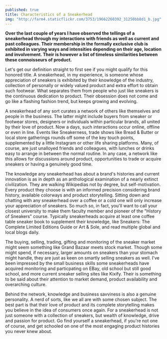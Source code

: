 ```yaml
---
published: true
title: Characteristics of a Sneakerhead
img: "http://farm4.staticflickr.com/3753/19662260392_31250bb8d1_b.jpg"
---
```

**Over the last couple of years I have observed the tellings of a sneakerhead through my interactions with friends as well as current and past colleagues. Their membership in the formally exclusive club is exhibited in varying ways and intensities depending on their age, location and involvement. Their is however a list of timeless similarities between these connoisseurs of product.**

Let's get our definition straight to first see if you might qualify for this honored title. A sneakerhead, in my experience, is someone whose appreciation of sneakers is exhibited by their knowledge of the industry, collection of personally or widely valued product and extra effort to obtain such footwear. What separates them from people who just like sneakers is the continuous dedication to product. Their obsession does not come and go like a flashing fashion trend, but keeps growing and evolving.

A sneakerhead of any sort curates a network of others like themselves and people in the business. The latter might include buyers from sneaker or footwear stores, designers or individuals within particular brands, all united by their love of product. Now a days, such interactions occur online, offline or even in line. Events like Sneakerness, trade shows like Bread & Butter or local store gatherings rounds off some of the key touch points, supplemented by a little Instagram or other life sharing platforms. Many, of course, are just unalloyed friends and colleagues, with lunches or drinks easy to arrange in between the normal routine. In any case, a network like this allows for discussions around product, opportunities to trade or acquire sneakers or having a genuinely good time.

The knowledge any sneakerhead has about a brand's histories and current innovation is as in depth as an anthological examination of a nearly extinct civilization. They are walking Wikipedias not by degree, but self-motivation. Every product they choose is with an informed precision considering brand history, available colorways and product storytelling. Sitting down and chatting with any sneakerhead over a coffee or a cold one will only increase your appreciation of sneakers. So much so, in fact, you'll want to call your closest university to make them faculty member and pioneer of the "History of Sneakers" course. Typically sneakerheads acquire at least one coffee table sneaker book to supplement their knowledge, like Sneakers: The Complete Limited Editions Guide or Art & Sole, and read multiple global and local blogs daily.

The buying, selling, trading, gifting and monitoring of the sneaker market might seem something like Grand Bazaar meets stock market. Though some might spend, if necessary, larger amounts on sneakers than your stomach might handle, they are just as keen on smartly selling sneakers as well. I've been impressed by the small business skills some sneakerheads have acquired monitoring and particpating on EBay, old school but still good school, and more current sneaker selling sites like Kixify. Their is something to be said about their attention to market demand, product availability and overarching culture.

Behind the network, knowledge and business savviness is also a genuine personality. A nerd of sorts, like we all are with some chosen subject. The best part is that their love of product and its complete storytelling makes you believe in the idea of consumers once again. For a sneakerhead is not just someone with a collection of sneakers, but wealth of knowledge, drive and passion for product. Go find yourself a sneakerhead, if you're not one of course, and get schooled on one of the most engaging product histories you never knew about.

